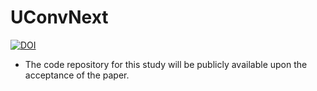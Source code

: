 # UConvNext
[![DOI](https://zenodo.org/badge/806963634.svg)](https://zenodo.org/doi/10.5281/zenodo.11366998)
* The code repository for this study will be publicly available upon the acceptance of the paper.
